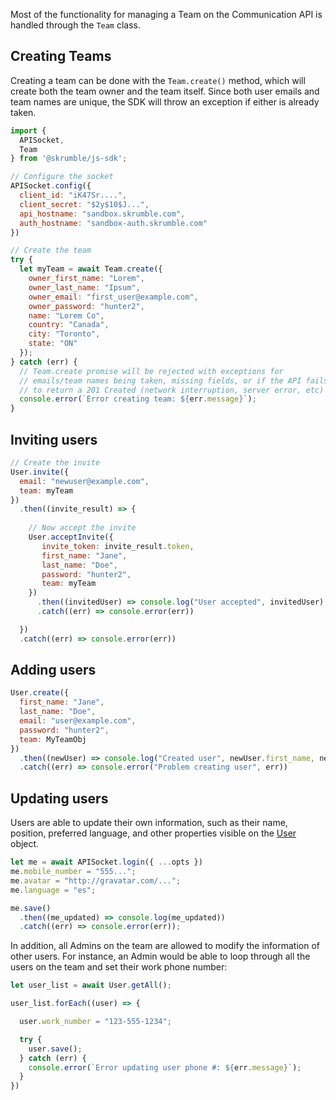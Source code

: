 Most of the functionality for managing a Team on the Communication API is handled through the `Team` class.   

## Creating Teams 
Creating a team can be done with the `Team.create()` method, which will create both the team owner and the team itself. Since both user emails and team names are unique, the SDK will throw an exception if either is already taken.

```javascript
import {
  APISocket,
  Team
} from '@skrumble/js-sdk';

// Configure the socket
APISocket.config({ 
  client_id: "iK47Sr....",
  client_secret: "$2y$10$J...", 
  api_hostname: "sandbox.skrumble.com",
  auth_hostname: "sandbox-auth.skrumble.com"
})

// Create the team
try {
  let myTeam = await Team.create({ 
    owner_first_name: "Lorem",
    owner_last_name: "Ipsum",
    owner_email: "first_user@example.com",
    owner_password: "hunter2",
    name: "Lorem Co",
    country: "Canada",
    city: "Toronto",
    state: "ON"
  });
} catch (err) { 
  // Team.create promise will be rejected with exceptions for 
  // emails/team names being taken, missing fields, or if the API fails
  // to return a 201 Created (network interruption, server error, etc)
  console.error(`Error creating team: ${err.message}`);
}
```


## Inviting users
```javascript
// Create the invite
User.invite({ 
  email: "newuser@example.com",
  team: myTeam
})
  .then((invite_result) => {
    
    // Now accept the invite
    User.acceptInvite({
       invite_token: invite_result.token,
       first_name: "Jane",
       last_name: "Doe",
       password: "hunter2",
       team: myTeam
    })
      .then((invitedUser) => console.log("User accepted", invitedUser);
      .catch((err) => console.error(err))

  })
  .catch((err) => console.error(err))
```

## Adding users
```javascript
User.create({
  first_name: "Jane",
  last_name: "Doe",
  email: "user@example.com",
  password: "hunter2",
  team: MyTeamObj
})
  .then((newUser) => console.log("Created user", newUser.first_name, newUser.last_name))
  .catch((err) => console.error("Problem creating user", err))
```

## Updating users
Users are able to update their own information, such as their name, position, preferred language, and other properties visible on the [User](User.html#toc1__anchor) object.  

```javascript
let me = await APISocket.login({ ...opts })
me.mobile_number = "555...";
me.avatar = "http://gravatar.com/...";
me.language = "es";

me.save()
  .then((me_updated) => console.log(me_updated))
  .catch((err) => console.error(err));
```

In addition, all Admins on the team are allowed to modify the information of other users.
For instance, an Admin would be able to loop through all the users on the team and set their work phone number: 

```javascript
let user_list = await User.getAll();

user_list.forEach((user) => {

  user.work_number = "123-555-1234";

  try {
    user.save();
  } catch (err) {
    console.error(`Error updating user phone #: ${err.message}`);
  }
})
```
